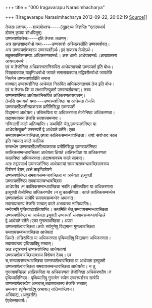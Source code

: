 +++
title = "000 Iragavarapu Narasimhacharya"

+++
[[Iragavarapu Narasimhacharya	2012-09-22, 20:02:19 [Source](https://groups.google.com/g/bvparishat/c/lD1fsjK9cDQ)]]



तेजसः लक्षणम्---शाब्दबोधश्च-----(सुहृद्भ्यः विज्ञप्तिः "एतदवधार्य  
दोषान् कृपया शोधयितुम्)  
उष्णस्पर्शवत्तेजः-----इति तेजसः लक्षणम्।  
अत्र खण्डशाब्दबोधो यथा-----उष्णस्पर्शः अस्मिन्नस्तीति उष्णस्पर्शवत्।  
अत्र उष्णस्पर्शशब्दस्य उष्णस्पर्शोऽर्थः।इदं शब्दस्य तेजोऽर्थः।  
तदुत्तरवर्तिसप्तम्याः अधिकरणत्वमर्थः। अस धातोः आधेयत्वमर्थः।आख्यातस्य  
आश्रयत्वमर्थः।  
एवं च तेजोनिष्ठ अधिकरणतानिरूपित आधेयत्वाश्रयो उष्णस्पर्श इति बोधः।  
विग्रहवाक्यात् यादृग्विधबोधो जायते समासवाक्यात् तद्विपरीतबोधो जायतेति  
नियमेन उष्णस्पर्शवदिति समास  
वाक्यात् उष्णस्पर्शनिष्ठ आधेयता निरूपित अधिकरणताश्रयं तेज इति बोधः।  
एवं च तेजसः किं वा लक्षणमित्युक्तौ उष्णस्पर्शवत्त्वम्। तच्च  
उष्णस्पर्शनिष्ठ आधेयतानिरूपित अधिकरणताश्रयत्वम्।  
तेजसि समन्वयो यथा----उष्णस्पर्शनिष्ठा या आधेयता तेजसि  
उष्णस्पर्शोऽस्तीत्याकारक प्रतीतिसिद्धा उष्णस्पर्शे  
विद्यमाना आधेयता। तन्निरूपिता या अधिकरणता तेजोनिष्ठा अधिकरणता।  
तदाश्रयत्वस्य तेजसि सत्वात्त्समन्वयः।  
नन्विदानीं काले अतिव्याप्तिः। कथमिति चेत्,उष्णस्पर्शनिष्ठा या  
आधेयतेत्युक्तौ उष्णस्पर्शे द्वे आधेयते वर्तेते।एका  
समवायसम्बन्धावच्छिन्ना,अपरा कालिकसम्बन्धावच्छिन्ना। तयोः सर्वाधारः काल  
इति न्यायात् काले कालिक  
सम्बन्धेन उष्णस्पर्शोऽस्तीत्याकारक प्रतीतिसिद्धा उष्णस्पर्शनिष्ठा  
कालिकसम्बन्धावच्छिन्ना आधेयता ध्रियते।तन्निरूपिता या अधिकरणता  
कालनिष्ठा अधिकरणता।तदाश्रयत्वस्य काले सत्वात्।  
अतः तद्वारणार्थं उष्णस्पर्शनिष्ठ आधेयतायां समवायसम्बन्धावच्छिन्नत्वरूप  
विशेषणं देयम्।दत्ते तादृग्विशेषणे  
उष्णस्पर्शनिष्ठा समवायसम्बन्धावच्छिन्ना या अधेयता इत्युक्तौ  
उष्णस्पर्शनिष्ठा समवायसम्बन्धावच्छिन्ना  
आधेयतैव।न कालिकसम्बन्धावच्छिन्ना भवति।तन्निरूपिता या अधिकरणता  
इत्युक्तौ तेजोनिष्ठ अधिकरणतैव।न तु कालनिष्ठा। काले कालिकसम्बन्धेन  
उष्णस्पर्शस्य सत्वेपि समवायसम्बन्धेन अभावात्।  
तदाश्रयत्वस्य तेजसि सत्वात् काले अभावाच्च नातिव्याप्तिः।  
नन्वेवमपि पृथिव्यादावतिव्याप्तिः। कथमिति चेत्,समवायसम्बन्धावच्छिन्ना  
उष्णस्पर्शनिष्ठा या आधेयता इयुक्तौ उष्णस्पर्शे समवायसम्बन्धावच्छिन्ने  
द्वे आधेयते वर्तेते।एका गुणत्वावच्छिन्ना। अपरा  
उष्णस्पर्शत्वावच्छिन्ना।तयोः सर्वगुणेषु विद्यमाना गुणत्वावच्छिन्ना  
समवायसम्बन्धावच्छिन्ना आधेयता  
ध्रियते।तन्निरूपिता या अधिकरणता पृथिव्यादिषु विद्यमाना अधिकरणता।  
तदाश्रयत्वय पृथिव्यादिषु सत्वात्।  
अतः तद्वारणार्थं उष्णस्पर्शनिष्ठ आधेयतायां  
उष्णस्पर्शत्वावच्छिन्नत्वरूप विशेषणं देयम्। एवं  
च,समवायसम्बन्धावच्छिन्ना उष्णस्पर्शत्वावच्छिन्ना या आधेयता इत्युक्तौ  
उष्णस्पर्शत्वावच्छिन्ना समवायसम्बन्धावच्छिन्ना आधेयतैव। न तु  
गुणत्वावच्छिन्ना।तन्निरूपिता या अधिकरणता तेजोनिष्ठा अधिकरणतैव।न  
पृथिव्यादिनिष्ठा। पृथिव्यादिषु गुणत्वेन रूपेण उष्णस्पर्शस्य सत्वेपि  
उष्णस्पर्शत्वरूपेण अभावात्,तदाश्रयत्वस्य तेजसि सत्वात्  
समन्वयः।पृथिव्यादिषु अभावात् नातिव्याप्तिश्च।  
अभिवाद्य, (अनुवर्तते)  
ऐएन्नेस्साचार्यः।  

